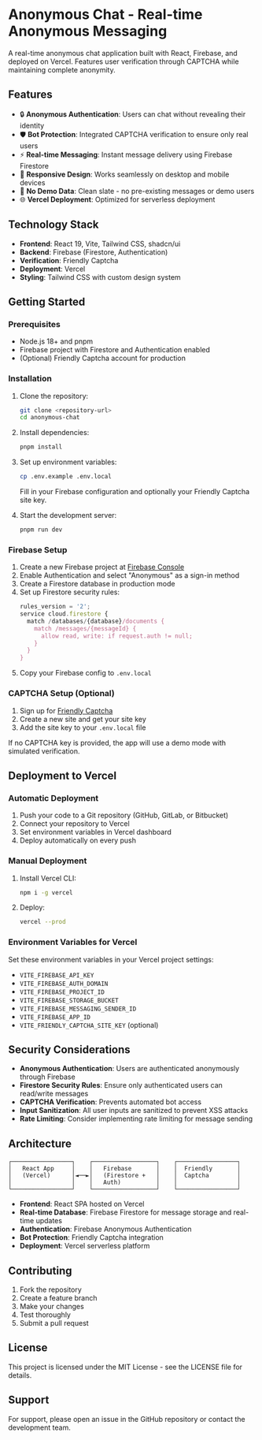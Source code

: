 # Anonymous Chat - Real-time Anonymous Messaging

A real-time anonymous chat application built with React, Firebase, and deployed on Vercel. Features user verification through CAPTCHA while maintaining complete anonymity.

## Features

- 🔒 **Anonymous Authentication**: Users can chat without revealing their identity
- 🛡️ **Bot Protection**: Integrated CAPTCHA verification to ensure only real users
- ⚡ **Real-time Messaging**: Instant message delivery using Firebase Firestore
- 📱 **Responsive Design**: Works seamlessly on desktop and mobile devices
- 🚫 **No Demo Data**: Clean slate - no pre-existing messages or demo users
- 🌐 **Vercel Deployment**: Optimized for serverless deployment

## Technology Stack

- **Frontend**: React 19, Vite, Tailwind CSS, shadcn/ui
- **Backend**: Firebase (Firestore, Authentication)
- **Verification**: Friendly Captcha
- **Deployment**: Vercel
- **Styling**: Tailwind CSS with custom design system

## Getting Started

### Prerequisites

- Node.js 18+ and pnpm
- Firebase project with Firestore and Authentication enabled
- (Optional) Friendly Captcha account for production

### Installation

1. Clone the repository:
   ```bash
   git clone <repository-url>
   cd anonymous-chat
   ```

2. Install dependencies:
   ```bash
   pnpm install
   ```

3. Set up environment variables:
   ```bash
   cp .env.example .env.local
   ```
   
   Fill in your Firebase configuration and optionally your Friendly Captcha site key.

4. Start the development server:
   ```bash
   pnpm run dev
   ```

### Firebase Setup

1. Create a new Firebase project at [Firebase Console](https://console.firebase.google.com/)
2. Enable Authentication and select "Anonymous" as a sign-in method
3. Create a Firestore database in production mode
4. Set up Firestore security rules:
   ```javascript
   rules_version = '2';
   service cloud.firestore {
     match /databases/{database}/documents {
       match /messages/{messageId} {
         allow read, write: if request.auth != null;
       }
     }
   }
   ```
5. Copy your Firebase config to `.env.local`

### CAPTCHA Setup (Optional)

1. Sign up for [Friendly Captcha](https://friendlycaptcha.com/)
2. Create a new site and get your site key
3. Add the site key to your `.env.local` file

If no CAPTCHA key is provided, the app will use a demo mode with simulated verification.

## Deployment to Vercel

### Automatic Deployment

1. Push your code to a Git repository (GitHub, GitLab, or Bitbucket)
2. Connect your repository to Vercel
3. Set environment variables in Vercel dashboard
4. Deploy automatically on every push

### Manual Deployment

1. Install Vercel CLI:
   ```bash
   npm i -g vercel
   ```

2. Deploy:
   ```bash
   vercel --prod
   ```

### Environment Variables for Vercel

Set these environment variables in your Vercel project settings:

- `VITE_FIREBASE_API_KEY`
- `VITE_FIREBASE_AUTH_DOMAIN`
- `VITE_FIREBASE_PROJECT_ID`
- `VITE_FIREBASE_STORAGE_BUCKET`
- `VITE_FIREBASE_MESSAGING_SENDER_ID`
- `VITE_FIREBASE_APP_ID`
- `VITE_FRIENDLY_CAPTCHA_SITE_KEY` (optional)

## Security Considerations

- **Anonymous Authentication**: Users are authenticated anonymously through Firebase
- **Firestore Security Rules**: Ensure only authenticated users can read/write messages
- **CAPTCHA Verification**: Prevents automated bot access
- **Input Sanitization**: All user inputs are sanitized to prevent XSS attacks
- **Rate Limiting**: Consider implementing rate limiting for message sending

## Architecture

```
┌─────────────────┐    ┌──────────────────┐    ┌─────────────────┐
│   React App     │    │   Firebase       │    │  Friendly       │
│   (Vercel)      │◄──►│   (Firestore +   │    │  Captcha        │
│                 │    │   Auth)          │    │                 │
└─────────────────┘    └──────────────────┘    └─────────────────┘
```

- **Frontend**: React SPA hosted on Vercel
- **Real-time Database**: Firebase Firestore for message storage and real-time updates
- **Authentication**: Firebase Anonymous Authentication
- **Bot Protection**: Friendly Captcha integration
- **Deployment**: Vercel serverless platform

## Contributing

1. Fork the repository
2. Create a feature branch
3. Make your changes
4. Test thoroughly
5. Submit a pull request

## License

This project is licensed under the MIT License - see the LICENSE file for details.

## Support

For support, please open an issue in the GitHub repository or contact the development team.

